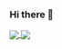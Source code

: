 ### Hi there 👋

<a href="#">
  <img align="center" src="https://github-readme-stats.vercel.app/api?username=develo-pera&theme=dark&count_private=true&show_icons=true&hide_rank=true&hide=stars" />
</a>
<a href="#">
  <img align="center" src="https://github-readme-stats.vercel.app/api/top-langs/?username=develo-pera&layout=compact&langs_count=6&hide=java" />
</a>

<!--
**develo-pera/develo-pera** is a ✨ _special_ ✨ repository because its `README.md` (this file) appears on your GitHub profile.

Here are some ideas to get you started:

- 🔭 I’m currently working on ...
- 🌱 I’m currently learning ...
- 👯 I’m looking to collaborate on ...
- 🤔 I’m looking for help with ...
- 💬 Ask me about ...
- 📫 How to reach me: ...
- 😄 Pronouns: ...
- ⚡ Fun fact: ...
-->
